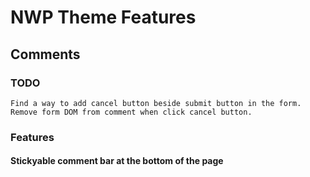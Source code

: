# NWP Theme Features


## Comments
### TODO
	Find a way to add cancel button beside submit button in the form.
	Remove form DOM from comment when click cancel button.
### Features
#### Stickyable comment bar at the bottom of the page